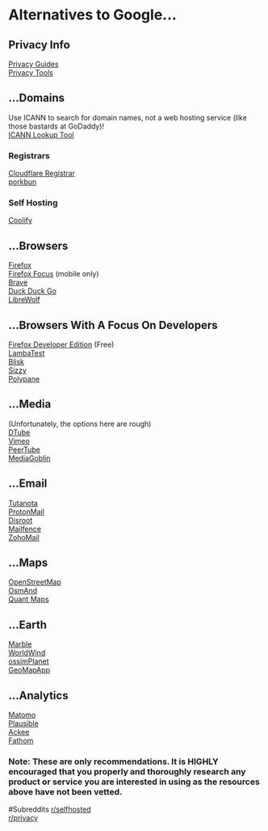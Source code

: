 # Alternatives to Google...

## Privacy Info
[Privacy Guides](https://www.privacyguides.org/en/)\
[Privacy Tools](https://www.privacytools.io/)

## ...Domains

Use ICANN to search for domain names, not a web hosting service (like those bastards at GoDaddy)!\
[ICANN Lookup Tool](https://lookup.icann.org/en)
### Registrars
[Cloudflare Registrar](https://www.cloudflare.com/products/registrar/)\
[porkbun](https://porkbun.com/)

### Self Hosting
[Coolify](https://coolify.io/)

## ...Browsers
[Firefox](https://www.mozilla.org/en-US/firefox/)\
[Firefox Focus](https://www.mozilla.org/en-US/firefox/browsers/mobile/focus/) (mobile only)\
[Brave](https://brave.com/)\
[Duck Duck Go](https://duckduckgo.com/app)\
[LibreWolf](https://librewolf.net/)

## ...Browsers With A Focus On Developers
[Firefox Developer Edition](https://www.mozilla.org/en-US/firefox/developer/) (Free)\
[LambaTest](https://www.lambdatest.com/)\
[Blisk](https://blisk.io/)\
[Sizzy](https://sizzy.co/)\
[Polypane](https://polypane.app/)

## ...Media 
(Unfortunately, the options here are rough)\
[DTube](https://d.tube/)\
[Vimeo](https://vimeo.com/watch)\
[PeerTube](https://joinpeertube.org/)\
[MediaGoblin](https://mediagoblin.org/)

## ...Email
[Tutanota](https://tutanota.com/)\
[ProtonMail](https://proton.me/mail)\
[Disroot](https://disroot.org/en)\
[Mailfence](https://mailfence.com/)\
[ZohoMail](https://www.zoho.com/mail/?ireft=nhome&src=fa)

## ...Maps
[OpenStreetMap](https://www.openstreetmap.org)\
[OsmAnd](https://osmand.net/)\
[Quant Maps](https://www.qwant.com/maps)

## ...Earth
[Marble](https://marble.kde.org/)\
[WorldWind](https://worldwind.arc.nasa.gov/java/)\
[ossimPlanet](https://trac.osgeo.org/ossim/wiki/OssimPlanet)\
[GeoMapApp](https://www.geomapapp.org/)

## ...Analytics
[Matomo](https://matomo.org/)\
[Plausible](https://plausible.io/)\
[Ackee](https://ackee.electerious.com/)\
[Fathom](https://usefathom.com/)


### Note: These are only recommendations. It is HIGHLY encouraged that you properly and thoroughly research any product or service you are interested in using as the resources above have not been vetted.

#Subreddits
[r/selfhosted](https://www.reddit.com/r/selfhosted/)\
[r/privacy](https://www.reddit.com/r/privacy/)
